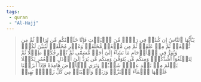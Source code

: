 ```yaml
---
tags: 
 - quran 
 - "Al-Hajj"
---
```


> يَـٰٓأَيُّهَا ٱلنَّاسُ إِن كُنتُمۡ فِي رَيۡبٖ مِّنَ ٱلۡبَعۡثِ فَإِنَّا خَلَقۡنَٰكُم مِّن تُرَابٖ ثُمَّ مِن نُّطۡفَةٖ ثُمَّ مِنۡ عَلَقَةٖ ثُمَّ مِن مُّضۡغَةٖ مُّخَلَّقَةٖ وَغَيۡرِ مُخَلَّقَةٖ لِّنُبَيِّنَ لَكُمۡۚ وَنُقِرُّ فِي ٱلۡأَرۡحَامِ مَا نَشَآءُ إِلَىٰٓ أَجَلٖ مُّسَمّٗى ثُمَّ نُخۡرِجُكُمۡ طِفۡلٗا ثُمَّ لِتَبۡلُغُوٓاْ أَشُدَّكُمۡۖ وَمِنكُم مَّن يُتَوَفَّىٰ وَمِنكُم مَّن يُرَدُّ إِلَىٰٓ أَرۡذَلِ ٱلۡعُمُرِ لِكَيۡلَا يَعۡلَمَ مِنۢ بَعۡدِ عِلۡمٖ شَيۡـٔٗاۚ وَتَرَى ٱلۡأَرۡضَ هَامِدَةٗ فَإِذَآ أَنزَلۡنَا عَلَيۡهَا ٱلۡمَآءَ ٱهۡتَزَّتۡ وَرَبَتۡ وَأَنۢبَتَتۡ مِن كُلِّ زَوۡجِۭ بَهِيجٖ
